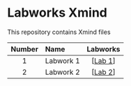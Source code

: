 # Labworks Xmind

This repository contains Xmind files

| Number | Name | Labworks |
|:------:|:----------|:----------:|
|1| Labwork 1| [[Lab 1](hw_opp.xmind)] |
| 2 | Labwork 2| [[Lab 2](hw_opp2.xmind)] | 

